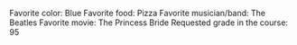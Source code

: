 Favorite color: Blue
Favorite food: Pizza
Favorite musician/band: The Beatles
Favorite movie: The Princess Bride
Requested grade in the course: 95